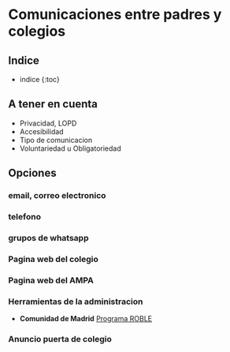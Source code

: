 # Comunicaciones entre padres y colegios

## Indice
* indice
{:toc}

## A tener en cuenta
* Privacidad, LOPD
* Accesibilidad
* Tipo de comunicacion
* Voluntariedad u Obligatoriedad

## Opciones

### email, correo electronico
### telefono
### grupos de whatsapp
### Pagina web del colegio
### Pagina web del AMPA
### Herramientas de la administracion
* **Comunidad de Madrid** [Programa ROBLE](https://www.comunidad.madrid/servicios/educacion/raices#roble)

### Anuncio puerta de colegio
